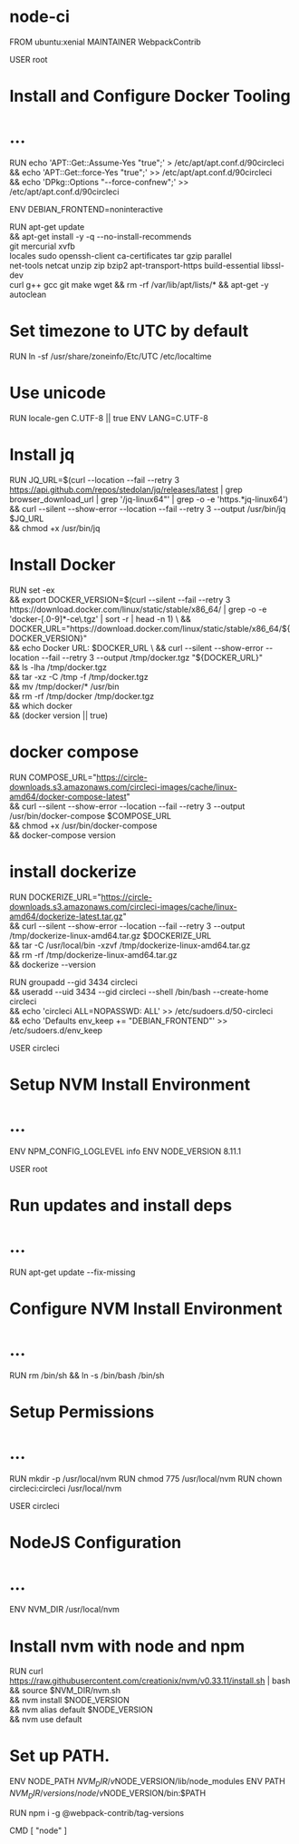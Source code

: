# node-ci
FROM ubuntu:xenial
MAINTAINER WebpackContrib

USER root

# Install and Configure Docker Tooling
# ...
RUN echo 'APT::Get::Assume-Yes "true";' > /etc/apt/apt.conf.d/90circleci \
  && echo 'APT::Get::force-Yes "true";' >> /etc/apt/apt.conf.d/90circleci \
  && echo 'DPkg::Options "--force-confnew";' >> /etc/apt/apt.conf.d/90circleci

ENV DEBIAN_FRONTEND=noninteractive

RUN apt-get update \
  && apt-get install -y  -q --no-install-recommends \
    git mercurial xvfb \
    locales sudo openssh-client ca-certificates tar gzip parallel \
    net-tools netcat unzip zip bzip2 apt-transport-https build-essential libssl-dev \
    curl g++ gcc git make wget && rm -rf /var/lib/apt/lists/* && apt-get -y autoclean

# Set timezone to UTC by default
RUN ln -sf /usr/share/zoneinfo/Etc/UTC /etc/localtime

# Use unicode
RUN locale-gen C.UTF-8 || true
ENV LANG=C.UTF-8

# Install jq
RUN JQ_URL=$(curl --location --fail --retry 3 https://api.github.com/repos/stedolan/jq/releases/latest  | grep browser_download_url | grep '/jq-linux64"' | grep -o -e 'https.*jq-linux64') \
  && curl --silent --show-error --location --fail --retry 3 --output /usr/bin/jq $JQ_URL \
  && chmod +x /usr/bin/jq

# Install Docker
RUN set -ex \
  && export DOCKER_VERSION=$(curl --silent --fail --retry 3 https://download.docker.com/linux/static/stable/x86_64/ | grep -o -e 'docker-[.0-9]*-ce\.tgz' | sort -r | head -n 1) \
  && DOCKER_URL="https://download.docker.com/linux/static/stable/x86_64/${DOCKER_VERSION}" \
  && echo Docker URL: $DOCKER_URL \
  && curl --silent --show-error --location --fail --retry 3 --output /tmp/docker.tgz "${DOCKER_URL}" \
  && ls -lha /tmp/docker.tgz \
  && tar -xz -C /tmp -f /tmp/docker.tgz \
  && mv /tmp/docker/* /usr/bin \
  && rm -rf /tmp/docker /tmp/docker.tgz \
  && which docker \
  && (docker version || true)

# docker compose
RUN COMPOSE_URL="https://circle-downloads.s3.amazonaws.com/circleci-images/cache/linux-amd64/docker-compose-latest" \
  && curl --silent --show-error --location --fail --retry 3 --output /usr/bin/docker-compose $COMPOSE_URL \
  && chmod +x /usr/bin/docker-compose \
  && docker-compose version

# install dockerize
RUN DOCKERIZE_URL="https://circle-downloads.s3.amazonaws.com/circleci-images/cache/linux-amd64/dockerize-latest.tar.gz" \
  && curl --silent --show-error --location --fail --retry 3 --output /tmp/dockerize-linux-amd64.tar.gz $DOCKERIZE_URL \
  && tar -C /usr/local/bin -xzvf /tmp/dockerize-linux-amd64.tar.gz \
  && rm -rf /tmp/dockerize-linux-amd64.tar.gz \
  && dockerize --version

RUN groupadd --gid 3434 circleci \
  && useradd --uid 3434 --gid circleci --shell /bin/bash --create-home circleci \
  && echo 'circleci ALL=NOPASSWD: ALL' >> /etc/sudoers.d/50-circleci \
  && echo 'Defaults    env_keep += "DEBIAN_FRONTEND"' >> /etc/sudoers.d/env_keep

USER circleci

# Setup NVM Install Environment
# ...
ENV NPM_CONFIG_LOGLEVEL info
ENV NODE_VERSION 8.11.1

USER root

# Run updates and install deps
# ...
RUN apt-get update --fix-missing

# Configure NVM Install Environment
# ...
RUN rm /bin/sh && ln -s /bin/bash /bin/sh

# Setup Permissions
# ...
RUN mkdir -p /usr/local/nvm
RUN chmod 775 /usr/local/nvm
RUN chown circleci:circleci /usr/local/nvm

USER circleci

# NodeJS Configuration
# ...
ENV NVM_DIR /usr/local/nvm

# Install nvm with node and npm
RUN curl https://raw.githubusercontent.com/creationix/nvm/v0.33.11/install.sh | bash \
    && source $NVM_DIR/nvm.sh \
    && nvm install $NODE_VERSION \
    && nvm alias default $NODE_VERSION \
    && nvm use default

# Set up PATH.
ENV NODE_PATH $NVM_DIR/v$NODE_VERSION/lib/node_modules
ENV PATH      $NVM_DIR/versions/node/v$NODE_VERSION/bin:$PATH

RUN npm i -g @webpack-contrib/tag-versions

CMD [ "node" ]
